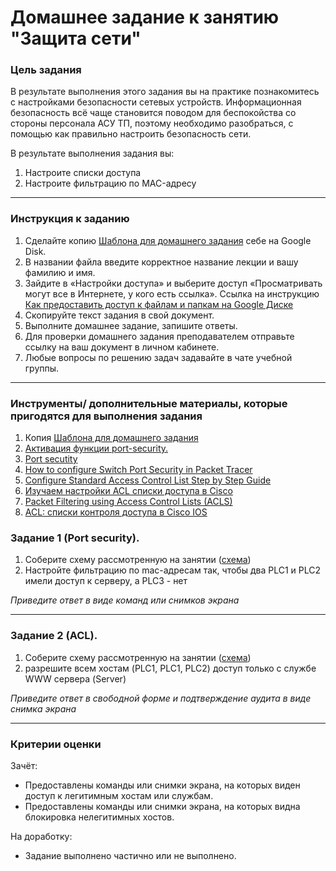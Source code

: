 # Домашнее задание к занятию "Защита сети"

### Цель задания

В результате выполнения этого задания вы на практике познакомитесь с настройками безопасности сетевых устройств.
Информационная безопасность всё чаще становится поводом для беспокойства со стороны персонала АСУ ТП, поэтому необходимо разобраться, с помощью как правильно настроить безопасность сети.

В результате выполнения задания вы:

1. Настроите списки доступа
1. Настроите фильтрацию по MAC-адресу

------

### Инструкция к заданию

1. Сделайте копию [Шаблона для домашнего задания](https://docs.google.com/document/d/1JpEXp6bRgmOtNbMosYwIjgBwqzbtQoAxsIaS1M1V9r0/edit) себе на Google Disk.
1. В названии файла введите корректное название лекции и вашу фамилию и имя.
1. Зайдите в «Настройки доступа» и выберите доступ «Просматривать могут все в Интернете, у кого есть ссылка». Ссылка на инструкцию [Как предоставить доступ к файлам и папкам на Google Диске](https://support.google.com/docs/answer/2494822?hl=ru&co=GENIE.Platform%3DDesktop)
1. Скопируйте текст задания в свой документ.
1. Выполните домашнее задание, запишите ответы.
1. Для проверки домашнего задания преподавателем отправьте ссылку на ваш документ в личном кабинете.
1. Любые вопросы по решению задач задавайте в чате учебной группы.

------

### Инструменты/ дополнительные материалы, которые пригодятся для выполнения задания

1. Копия [Шаблона для домашнего задания](https://docs.google.com/document/d/1JpEXp6bRgmOtNbMosYwIjgBwqzbtQoAxsIaS1M1V9r0/edit)
1. [Активация функции port-security.](https://artemsannikov.ru/cisco/packet-tracer/switchport-port-security-cpt/)
1. [Port secutity](http://ciscotips.ru/portsecurity)
1. [How to configure Switch Port Security in Packet Tracer](https://computernetworking747640215.wordpress.com/2019/11/12/switch-port-security/)
1. [Configure Standard Access Control List Step by Step Guide](https://www.computernetworkingnotes.com/ccna-study-guide/configure-standard-access-control-list-step-by-step-guide.html)
1. [Изучаем настройки ACL списки доступа в Cisco](https://litl-admin.ru/cisco/izuchaem-nastrojki-acl-spiski-dostupa-v-cisco.html)
1. [Packet Filtering using Access Control Lists (ACLS)](https://www.section.io/engineering-education/packet-filtering-using-acls/)
1. [ACL: списки контроля доступа в Cisco IOS](https://habr.com/ru/post/121806/)





### Задание 1 (Port security).

1. Соберите схему рассмотренную на занятии ([схема](Network.JPG))
2. Настройте фильтрацию по mac-адресам так, чтобы два PLC1 и PLC2 имели доступ к серверу, а PLC3 - нет

*Приведите ответ в виде команд или снимков экрана*

------

### Задание 2 (ACL).

1. Соберите схему рассмотренную на занятии ([схема](Network.JPG))
1. разрешите всем хостам (PLC1, PLC1, PLC2) доступ только с службе WWW сервера (Server)

*Приведите ответ в свободной форме и подтверждение аудита в виде снимка экрана*

------

### Критерии оценки

Зачёт:

- Предоставлены команды или снимки экрана, на которых виден доступ к легитимным хостам или службам.
- Предоставлены команды или снимки экрана, на которых видна блокировка нелегитимных хостов.


На доработку:

- Задание выполнено частично или не выполнено.
